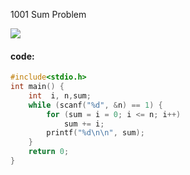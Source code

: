1001  Sum Problem

![](https://raw.githubusercontent.com/wcowboy/Photos/master/ACM/1000%20A%20%2B%20B%20Problem.png?token=Ae6Xb5rtrhkUGWJzbtbC3Q7wk8nxvhzlks5cTHYfwA%3D%3D)

#### code:

```c
#include<stdio.h>
int main() {
	int  i, n,sum;
	while (scanf("%d", &n) == 1) {
		for (sum = i = 0; i <= n; i++)
			sum += i;
		printf("%d\n\n", sum);
	}
	return 0;
}
```

